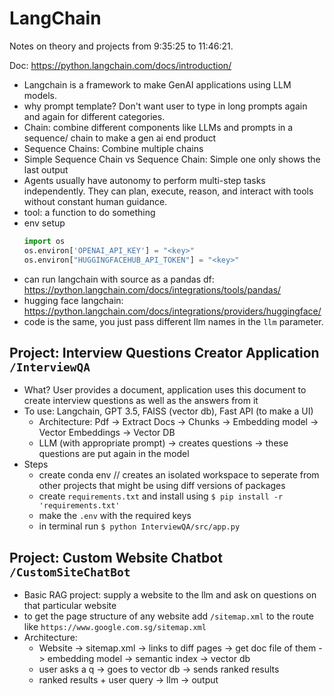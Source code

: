 # LangChain
Notes on theory and projects from 9:35:25 to 11:46:21.

Doc: https://python.langchain.com/docs/introduction/
- Langchain is a framework to make GenAI applications using LLM models.
- why prompt template? Don't want user to type in long prompts again and again for different categories.
- Chain: combine different components like LLMs and prompts in a sequence/ chain to make a gen ai end product
- Sequence Chains: Combine multiple chains
- Simple Sequence Chain vs Sequence Chain: Simple one only shows the last output
- Agents usually have autonomy to perform multi-step tasks independently. They can plan, execute, reason, and interact with tools without constant human guidance.
- tool: a function to do something
- env setup
    ```python
    import os
    os.environ['OPENAI_API_KEY'] = "<key>"
    os.environ["HUGGINGFACEHUB_API_TOKEN"] = "<key>"
    ```
- can run langchain with source as a pandas df: https://python.langchain.com/docs/integrations/tools/pandas/
- hugging face langchain: https://python.langchain.com/docs/integrations/providers/huggingface/
- code is the same, you just pass different llm names in the `llm` parameter.

## Project: Interview Questions Creator Application `/InterviewQA`
- What? User provides a document, application uses this document to create interview questions as well as the answers from it
- To use: Langchain, GPT 3.5, FAISS (vector db), Fast API (to make a UI)
    - Architecture: Pdf -> Extract Docs -> Chunks -> Embedding model -> Vector Embeddings -> Vector DB
    - LLM (with appropriate prompt) -> creates questions -> these questions are put again in the model
- Steps
    - create conda env // creates an isolated workspace to seperate from other projects that might be using diff versions of packages
    - create `requirements.txt` and install using `$ pip install -r 'requirements.txt'`
    - make the `.env` with the required keys
    - in terminal run `$ python InterviewQA/src/app.py`


## Project: Custom Website Chatbot `/CustomSiteChatBot`
- Basic RAG project: supply a website to the llm and ask on questions on that particular website
- to get the page structure of any website add `/sitemap.xml` to the route like `https://www.google.com.sg/sitemap.xml`
- Architecture: 
    - Website -> sitemap.xml -> links to diff pages -> get doc file of them -> embedding model -> semantic index -> vector db
    - user asks a q -> goes to vector db -> sends ranked results
    - ranked results + user query -> llm -> output

